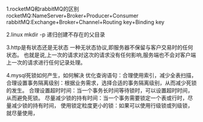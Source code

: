 1.rocketMQ和rabbitMQ的区别
rocketMQ:NameServer+Broker+Producer+Consumer
rabbitMQ:Exchange+Broker+Channel+Routing key+Binding key

2.linux mkdir -p 递归创建不存在的父目录

3.http是有状态还是无状态
一种无状态协议,即服务器不保留与客户交易时的任何状态。
也就是说,上一次的请求对这次的请求没有任何影响,服务端也不会对客户端上一次的请求进行任何记录处理。

4.mysql死锁如何产生，如何解决
优化查询语句：合理使用索引，减少全表扫描，
合理设置事务隔离级别：根据业务需求，选择合适的事务隔离级别，从而减少死锁的发生。
合理设置超时时间：当一个事务长时间等待锁时，可以设置超时时间，从而避免死锁。
尽量减少锁的持有时间：当一个事务需要锁定一个表或行时，尽量减少锁的持有时间，
使用锁定粒度更小的锁：如果可以使用行级锁或列级锁，就尽量使用，